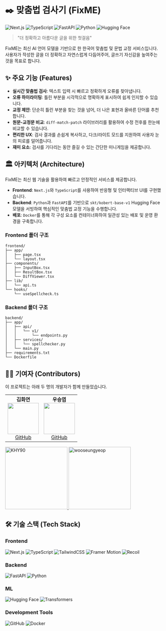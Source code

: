 # ✒️ 맞춤법 검사기 (FixME)

![Next.js](https://img.shields.io/badge/Next.js-000000?style=for-the-badge&logo=nextdotjs&logoColor=white)
![TypeScript](https://img.shields.io/badge/TypeScript-3178C6?style=for-the-badge&logo=typescript&logoColor=white)
![FastAPI](https://img.shields.io/badge/FastAPI-009688?style=for-the-badge&logo=fastapi&logoColor=white)
![Python](https://img.shields.io/badge/Python-3776AB?style=for-the-badge&logo=python&logoColor=white)
![Hugging Face](https://img.shields.io/badge/Hugging%20Face-FFD21E?style=for-the-badge&logo=huggingface&logoColor=black)

> "더 정확하고 아름다운 글을 위한 첫걸음"

FixME는 최신 AI 언어 모델을 기반으로 한 한국어 맞춤법 및 문법 교정 서비스입니다. 사용자가 작성한 글을 더 정확하고 자연스럽게 다듬어주어, 글쓰기 자신감을 높여주는 것을 목표로 합니다.

## ✨ 주요 기능 (Features)

- **실시간 맞춤법 검사**: 텍스트 입력 시 빠르고 정확하게 오류를 찾아냅니다.
- **오류 하이라이팅**: 틀린 부분을 시각적으로 명확하게 표시하여 쉽게 인지할 수 있습니다.
- **교정 제안**: 단순히 틀린 부분을 찾는 것을 넘어, 더 나은 표현과 올바른 단어를 추천합니다.
- **원문-교정문 비교**: `diff-match-patch` 라이브러리를 활용하여 수정 전후를 한눈에 비교할 수 있습니다.
- **편리한 UX**: 검사 결과를 손쉽게 복사하고, 다크/라이트 모드를 지원하여 사용자 눈의 피로를 덜어줍니다.
- **재미 요소**: 검사를 기다리는 동안 즐길 수 있는 간단한 미니게임을 제공합니다.

## 🏛️ 아키텍처 (Architecture)

FixME는 최신 웹 기술을 활용하여 빠르고 안정적인 서비스를 제공합니다.

- **Frontend**: `Next.js`와 `TypeScript`를 사용하여 반응형 및 인터랙티브 UI를 구현했습니다.
- **Backend**: `Python`과 `FastAPI`를 기반으로 `skt/kobert-base-v1` Hugging Face 모델을 서빙하여 핵심적인 맞춤법 교정 기능을 수행합니다.
- **배포**: `Docker`를 통해 각 구성 요소를 컨테이너화하여 일관성 있는 배포 및 운영 환경을 구축합니다.

### **Frontend 폴더 구조**
```
frontend/
├── app/
│   ├── page.tsx
│   └── layout.tsx
├── components/
│   ├── InputBox.tsx
│   ├── ResultBox.tsx
│   └── DiffViewer.tsx
├── lib/
│   └── api.ts
└── hooks/
    └── useSpellcheck.ts
```

### **Backend 폴더 구조**
```
backend/
├── app/
│   ├── api/
│   │   └── v1/
│   │       └── endpoints.py
│   ├── services/
│   │   └── spellchecker.py
│   └── main.py
├── requirements.txt
└── Dockerfile
```

## 👨‍💻 기여자 (Contributors)

이 프로젝트는 아래 두 명의 개발자가 함께 만들었습니다.
  <table>
    <tr>
      <td align="center">
        <strong>김화연</strong><br>
        <img src="https://avatars.githubusercontent.com/KHY90" width="100" height="100"><br>
        <a href="https://github.com/KHY90">GitHub</a>
      </td>
      <td align="center">
        <strong>우승엽</strong><br>
        <img src="https://avatars.githubusercontent.com/wooseungyeop" width="100" height="100"><br>
        <a href="https://github.com/wooseungyeop">GitHub</a>
      </td>
  <table>
<a href="https://github.com/KHY90" target="_blank">
  <img src="https://avatars.githubusercontent.com/KHY90" 
       alt="KHY90" 
       width="200" 
       height="auto" 
       style="max-width: 100%; height: auto;">
</a>
<a href="https://github.com/wooseungyeop" target="_blank">
  <img src="https://avatars.githubusercontent.com/wooseungyeop" 
       alt="wooseungyeop" 
       width="200" 
       height="auto" 
       style="max-width: 100%; height: auto;">
</a>

## 🛠️ 기술 스택 (Tech Stack)

### Frontend
![Next.js](https://img.shields.io/badge/Next.js-000000?style=for-the-badge&logo=nextdotjs&logoColor=white)
![TypeScript](https://img.shields.io/badge/TypeScript-3178C6?style=for-the-badge&logo=typescript&logoColor=white)
![TailwindCSS](https://img.shields.io/badge/TailwindCSS-06B6D4?style=for-the-badge&logo=tailwindcss&logoColor=white)
![Framer Motion](https://img.shields.io/badge/Framer%20Motion-0055FF?style=for-the-badge&logo=framer&logoColor=white)
![Recoil](https://img.shields.io/badge/Recoil-3578E5?style=for-the-badge&logo=recoil&logoColor=white)

### Backend
![FastAPI](https://img.shields.io/badge/FastAPI-009688?style=for-the-badge&logo=fastapi&logoColor=white)
![Python](https://img.shields.io/badge/Python-3776AB?style=for-the-badge&logo=python&logoColor=white)

### ML
![Hugging Face](https://img.shields.io/badge/Hugging%20Face-FFD21E?style=for-the-badge&logo=huggingface&logoColor=black)
![Transformers](https://img.shields.io/badge/Transformers-FFD21E?style=for-the-badge&logo=huggingface&logoColor=black)

### Development Tools
![GitHub](https://img.shields.io/badge/GitHub-181717?style=for-the-badge&logo=github&logoColor=white)
![Docker](https://img.shields.io/badge/Docker-2496ED?style=for-the-badge&logo=docker&logoColor=white)
